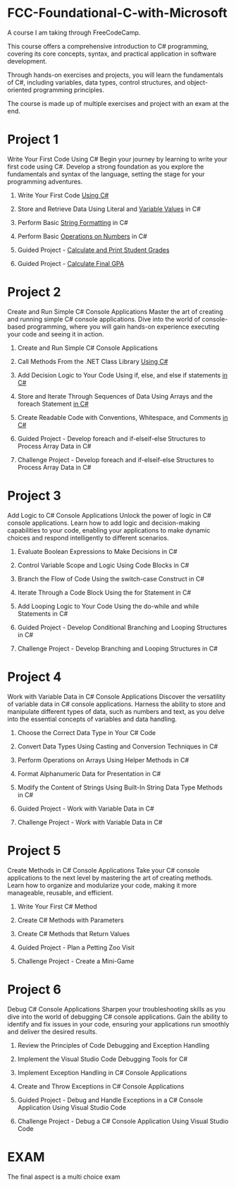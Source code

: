 # FCC-Foundational-C-with-Microsoft
A course I am taking through FreeCodeCamp. 

This course offers a comprehensive introduction to C# programming, covering its core concepts, syntax, and practical application in software development.

Through hands-on exercises and projects, you will learn the fundamentals of C#, including variables, data types, control structures, and object-oriented programming principles.

The course is made up of multiple exercises and project with an exam at the end.

# Project 1
Write Your First Code Using C#
Begin your journey by learning to write your first code using C#. Develop a strong foundation as you explore the fundamentals and syntax of the language, setting the stage for your programming adventures.


1. Write Your First Code [Using C#](https://github.com/Wxrren/FCC-Foundational-C-with-Microsoft/blob/main/Write%20Your%20First%20Code%20Using%20C%23/Exercise%201%20Write%20Your%20First%20C%23%20Code.cs)

2. Store and Retrieve Data Using Literal and [Variable Values](https://www.freecodecamp.org/learn/foundational-c-sharp-with-microsoft/) in C#

3. Perform Basic [String Formatting](https://github.com/Wxrren/FCC-Foundational-C-with-Microsoft/blob/main/Write%20Your%20First%20Code%20Using%20C%23/Exercise%203.cs) in C#

4. Perform Basic [Operations on Numbers](https://github.com/Wxrren/FCC-Foundational-C-with-Microsoft/blob/main/Write%20Your%20First%20Code%20Using%20C%23/Exercise%204.cs) in C#

5. Guided Project - [Calculate and Print Student Grades](https://github.com/Wxrren/FCC-Foundational-C-with-Microsoft/blob/main/Write%20Your%20First%20Code%20Using%20C%23/Exercise5.cs)

6. Guided Project - [Calculate Final GPA](https://github.com/Wxrren/FCC-Foundational-C-with-Microsoft/blob/main/Write%20Your%20First%20Code%20Using%20C%23/Exercise%206.cs)


# Project 2
Create and Run Simple C# Console Applications
Master the art of creating and running simple C# console applications. Dive into the world of console-based programming, where you will gain hands-on experience executing your code and seeing it in action.

1. Create and Run Simple C# Console Applications

2. Call Methods From the .NET Class Library [Using C#](https://github.com/Wxrren/FCC-Foundational-C-with-Microsoft/blob/main/Create%20and%20Run%20Simple%20C%23%20Console%20Applications/Call%20Methods%20From%20the%20.NET%20Class%20Library%20Using%20C%23.cs)

3. Add Decision Logic to Your Code Using if, else, and else if statements [in C#](https://github.com/Wxrren/FCC-Foundational-C-with-Microsoft/blob/main/Create%20and%20Run%20Simple%20C%23%20Console%20Applications/Add%20Decision%20Logic%20to%20Your%20Code%20Using%20if%2C%20else%2C%20and%20else%20if%20statements%20in%20C%23.cs)

4. Store and Iterate Through Sequences of Data Using Arrays and the foreach Statement [in C#](https://github.com/Wxrren/FCC-Foundational-C-with-Microsoft/blob/main/Create%20and%20Run%20Simple%20C%23%20Console%20Applications/Data%20Arrays%20%26%20foreach.cs)

5. Create Readable Code with Conventions, Whitespace, and Comments [in C#](https://github.com/Wxrren/FCC-Foundational-C-with-Microsoft/blob/main/Create%20and%20Run%20Simple%20C%23%20Console%20Applications/Code%20Conventions.cs)

6. Guided Project - Develop foreach and if-elseif-else Structures to Process Array Data in C#

7. Challenge Project - Develop foreach and if-elseif-else Structures to Process Array Data in C#


# Project 3
Add Logic to C# Console Applications
Unlock the power of logic in C# console applications. Learn how to add logic and decision-making capabilities to your code, enabling your applications to make dynamic choices and respond intelligently to different scenarios.

1. Evaluate Boolean Expressions to Make Decisions in C#

2. Control Variable Scope and Logic Using Code Blocks in C#

3. Branch the Flow of Code Using the switch-case Construct in C#

4. Iterate Through a Code Block Using the for Statement in C#

5. Add Looping Logic to Your Code Using the do-while and while Statements in C#

7. Guided Project - Develop Conditional Branching and Looping Structures in C#

8. Challenge Project - Develop Branching and Looping Structures in C#

# Project 4

Work with Variable Data in C# Console Applications
Discover the versatility of variable data in C# console applications. Harness the ability to store and manipulate different types of data, such as numbers and text, as you delve into the essential concepts of variables and data handling.

1. Choose the Correct Data Type in Your C# Code

2. Convert Data Types Using Casting and Conversion Techniques in C#

3. Perform Operations on Arrays Using Helper Methods in C#

4. Format Alphanumeric Data for Presentation in C#

5. Modify the Content of Strings Using Built-In String Data Type Methods in C#

6. Guided Project - Work with Variable Data in C#

7. Challenge Project - Work with Variable Data in C#

# Project 5

Create Methods in C# Console Applications
Take your C# console applications to the next level by mastering the art of creating methods. Learn how to organize and modularize your code, making it more manageable, reusable, and efficient.

1. Write Your First C# Method

2. Create C# Methods with Parameters

3. Create C# Methods that Return Values

4. Guided Project - Plan a Petting Zoo Visit

5. Challenge Project - Create a Mini-Game

# Project 6

Debug C# Console Applications
Sharpen your troubleshooting skills as you dive into the world of debugging C# console applications. Gain the ability to identify and fix issues in your code, ensuring your applications run smoothly and deliver the desired results.

1. Review the Principles of Code Debugging and Exception Handling

2. Implement the Visual Studio Code Debugging Tools for C#

3. Implement Exception Handling in C# Console Applications

4. Create and Throw Exceptions in C# Console Applications

5. Guided Project - Debug and Handle Exceptions in a C# Console Application Using Visual Studio Code

6. Challenge Project - Debug a C# Console Application Using Visual Studio Code


# EXAM

The final aspect is a multi choice exam
